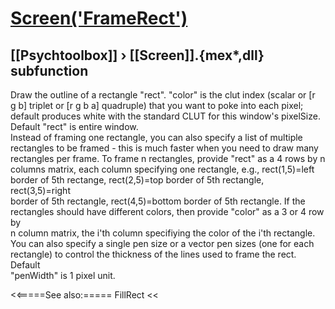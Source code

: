 # [Screen('FrameRect')](Screen-FrameRect) 
## [[Psychtoolbox]] &#8250; [[Screen]].{mex*,dll} subfunction


Draw the outline of a rectangle "rect". "color" is the clut index (scalar or [r  
g b] triplet or [r g b a] quadruple) that you want to poke into each pixel;   
default produces white with the standard CLUT for this window's pixelSize.  
Default "rect" is entire window.  
Instead of framing one rectangle, you can also specify a list of multiple  
rectangles to be framed - this is much faster when you need to draw many  
rectangles per frame. To frame n rectangles, provide "rect" as a 4 rows by n  
columns matrix, each column specifying one rectangle, e.g., rect(1,5)=left  
border of 5th rectange, rect(2,5)=top border of 5th rectangle, rect(3,5)=right  
border of 5th rectangle, rect(4,5)=bottom border of 5th rectangle. If the  
rectangles should have different colors, then provide "color" as a 3 or 4 row by  
n column matrix, the i'th column specifiying the color of the i'th rectangle.  
You can also specify a single pen size or a vector pen sizes (one for each  
rectangle) to control the thickness of the lines used to frame the rect. Default  
"penWidth" is 1 pixel unit.   


<<=====See also:=====
FillRect
<<